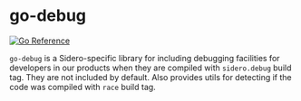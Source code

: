 # go-debug

[![Go Reference](https://pkg.go.dev/badge/github.com/siderolabs/go-debug.svg)](https://pkg.go.dev/github.com/siderolabs/go-debug)

`go-debug` is a Sidero-specific library for including debugging facilities for developers in our products when they are compiled with `sidero.debug` build tag.
They are not included by default.
Also provides utils for detecting if the code was compiled with `race` build tag.
